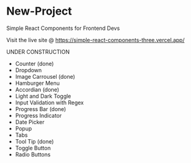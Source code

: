 # New-Project

Simple React Components for Frontend Devs

Visit the live site @ https://simple-react-components-three.vercel.app/

UNDER CONSTRUCTION

- Counter (done)
- Dropdown
- Image Carrousel (done)
- Hamburger Menu
- Accordian (done)
- Light and Dark Toggle
- Input Validation with Regex
- Progress Bar (done)
- Progress Indicator
- Date Picker
- Popup
- Tabs
- Tool Tip (done)
- Toggle Button
- Radio Buttons
